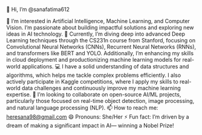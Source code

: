 👋 Hi, I’m @sanafatima612

👀 I’m interested in Artificial Intelligence, Machine Learning, and Computer Vision. I’m passionate about building impactful solutions and exploring new ideas in AI technology.
🌱 Currently, I’m diving deep into advanced Deep Learning techniques through the CS231n course from Stanford, focusing on Convolutional Neural Networks (CNNs), Recurrent Neural Networks (RNNs), and transformers like BERT and YOLO. Additionally, I’m enhancing my skills in cloud deployment and productionizing machine learning models for real-world applications.
💻 I have a solid understanding of data structures and algorithms, which helps me tackle complex problems efficiently. I also actively participate in Kaggle competitions, where I apply my skills to real-world data challenges and continuously improve my machine learning expertise.
💞️ I’m looking to collaborate on open-source AI/ML projects, particularly those focused on real-time object detection, image processing, and natural language processing (NLP).
📫 How to reach me: heresana98@gmail.com
😄 Pronouns: She/Her
⚡ Fun fact: I’m driven by a dream of making a significant impact in AI— winning a Nobel Prize!

